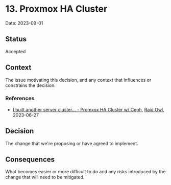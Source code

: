 # 13. Proxmox HA Cluster

Date: 2023-09-01

## Status

Accepted

## Context

The issue motivating this decision, and any context that influences or constrains the decision.

### References

- [I built another server cluster... - Promxox HA Cluster w/ Ceph](https://www.youtube.com/watch?v=lELrvffVP04), [Raid Owl](https://www.youtube.com/@RaidOwl), 2023-06-27

## Decision

The change that we're proposing or have agreed to implement.

## Consequences

What becomes easier or more difficult to do and any risks introduced by the change that will need to be mitigated.
